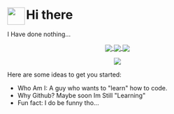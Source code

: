 <h1><img align="left" src="https://cdn.discordapp.com/emojis/552927506957729802.gif" width="40">Hi there</h1>

I Have done nothing...

<p align="center">
  <a href="https://github.com/anuraghazra/github-readme-stats">
    <img align="center" src="https://github-readme-stats.vercel.app/api?username=bdidk235&count_private=true&show_icons=true&theme=onedark">
  </a>
  <a href="https://github.com/anuraghazra/github-readme-stats">
    <img align="center" src="https://github-readme-stats.vercel.app/api/top-langs?username=bdidk235&layout=compact&theme=onedark">
  </a>
  <a href="https://github.com/anuraghazra/github-readme-stats">
    <img align="center" src="https://github-readme-stats.vercel.app/api/wakatime?username=bdidk235&layout=compact&theme=onedark">
  </a>
</p>

<p align="center">
  <a href="https://github.com/ryo-ma/github-profile-trophy">
    <img align="center" src="https://github-profile-trophy.vercel.app/?username=bdidk235&theme=onedark">
  </a>
</p>

Here are some ideas to get you started:

- Who Am I: A guy who wants to "learn" how to code.
- Why Github? Maybe soon Im Still "Learning"
- Fun fact: I do be funny tho...
